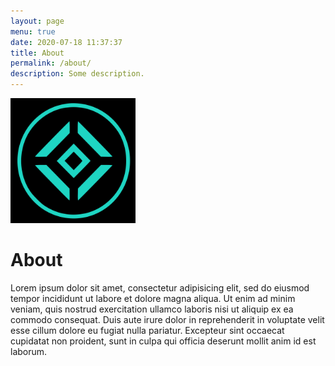 ```yaml
---
layout: page
menu: true
date: 2020-07-18 11:37:37
title: About
permalink: /about/
description: Some description.
---
```


<img class="img-rounded" src="/assets/img/logo.png" alt="Mana" width="200">

# About

Lorem ipsum dolor sit amet, consectetur adipisicing elit, sed do eiusmod
tempor incididunt ut labore et dolore magna aliqua. Ut enim ad minim veniam,
quis nostrud exercitation ullamco laboris nisi ut aliquip ex ea commodo
consequat. Duis aute irure dolor in reprehenderit in voluptate velit esse
cillum dolore eu fugiat nulla pariatur. Excepteur sint occaecat cupidatat non
proident, sunt in culpa qui officia deserunt mollit anim id est laborum.
